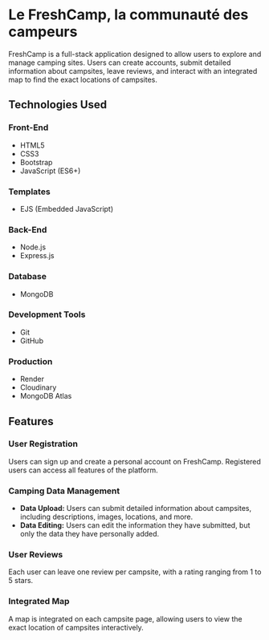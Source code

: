 # Le FreshCamp, la communauté des campeurs

FreshCamp is a full-stack application designed to allow users to explore and manage camping sites. Users can create accounts, submit detailed information about campsites, leave reviews, and interact with an integrated map to find the exact locations of campsites.

## Technologies Used

### Front-End
- HTML5
- CSS3
- Bootstrap
- JavaScript (ES6+)

### Templates
- EJS (Embedded JavaScript)

### Back-End
- Node.js
- Express.js

### Database
- MongoDB

### Development Tools
- Git
- GitHub

### Production
- Render
- Cloudinary
- MongoDB Atlas

## Features

### User Registration
Users can sign up and create a personal account on FreshCamp. Registered users can access all features of the platform.

### Camping Data Management
- **Data Upload:** Users can submit detailed information about campsites, including descriptions, images, locations, and more.
- **Data Editing:** Users can edit the information they have submitted, but only the data they have personally added.

### User Reviews
Each user can leave one review per campsite, with a rating ranging from 1 to 5 stars.

### Integrated Map
A map is integrated on each campsite page, allowing users to view the exact location of campsites interactively.






